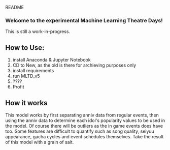 README

### Welcome to the experimental Machine Learning Theatre Days!
This is still a work-in-progress.
## How to Use:
1. install Anaconda & Jupyter Notebook
2. CD to New, as the old is there for archieving purposes only
3. install requirements
4. run MLTD_v5
5. ????
6. Profit

## How it works
This model works by first separating anniv data from regular events, then using the anniv data
to determine each idol's popularity values to be used in the model. Of course there will be outliers
as the in game events does have too. Some features are difficult to quantify such as song quality, seiyuu appearance,
gacha cycles and event schedules themselves. Take the result of this model with a grain of salt.
